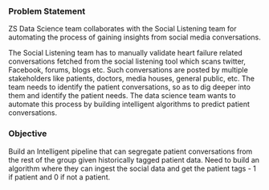 ### Problem Statement
ZS Data Science team collaborates with the Social Listening team for automating the process of gaining insights from social media conversations.

The Social Listening team has to manually validate heart failure related conversations fetched from the social listening tool which scans twitter, Facebook, forums, blogs etc.  Such conversations are posted by multiple stakeholders like patients, doctors, media houses, general public, etc. The team needs to identify the patient conversations, so as to dig deeper into them and identify the patient needs. The data science team wants to automate this process by building intelligent algorithms to predict patient conversations.

### Objective
Build an Intelligent pipeline that can segregate patient conversations from the rest of the group given historically tagged patient data.
Need to build an algorithm where they can ingest the social data and get the patient tags - 1 if patient and 0 if not a patient.
